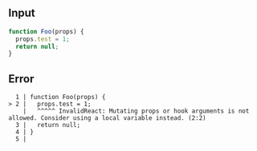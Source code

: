 
## Input

```javascript
function Foo(props) {
  props.test = 1;
  return null;
}

```


## Error

```
  1 | function Foo(props) {
> 2 |   props.test = 1;
    |   ^^^^^ InvalidReact: Mutating props or hook arguments is not allowed. Consider using a local variable instead. (2:2)
  3 |   return null;
  4 | }
  5 |
```
          
      